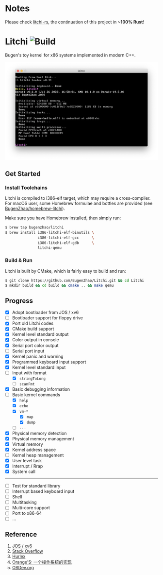 # Notes

Please check [litchi-rs](https://github.com/BugenZhao/litchi-rs), the continuation of this project in **~100% Rust**!

# Litchi ![Build](https://github.com/BugenZhao/Litchi/workflows/Build/badge.svg)

Bugen's toy kernel for x86 systems implemented in modern C++.

![litchi](docs/0.6.0.png)

## Get Started

### Install Toolchains

Litchi is compiled to i386-elf target, which may require a cross-compiler. For macOS user, some Homebrew formulae and bottles are provided (see [BugenZhao/homebrew-litchi](https://github.com/BugenZhao/homebrew-litchi)).

Make sure you have Homebrew installed, then simply run:

```bash
$ brew tap bugenzhao/litchi
$ brew install i386-litchi-elf-binutils \
               i386-litchi-elf-gcc      \
               i386-litchi-elf-gdb      \
               litchi-qemu
```

### Build & Run

Litchi is built by CMake, which is fairly easy to build and run:

```bash
$ git clone https://github.com/BugenZhao/Litchi.git && cd Litchi
$ mkdir build && cd build && cmake .. && make qemu
```




## Progress
- [x] Adopt bootloader from JOS / xv6
- [ ] Bootloader support for floppy drive
- [x] Port old Litchi codes
- [x] CMake build support
- [x] Kernel level standard output
- [x] Color output in console
- [x] Serial port color output
- [ ] Serial port input
- [x] Kernel panic and warning
- [x] Programmed keyboard input support
- [x] Kernel level standard input
- [ ] Input with format
    - [x] `stringToLong`
    - [ ] `scanFmt`
- [x] Basic debugging information
- [ ] Basic kernel commands
    - [x] `help`
    - [x] `echo`
    - [x] `vm-*`
        - [x] `map`
        - [x] `dump`
    - [ ] `...`
- [x] Physical memory detection
- [x] Physical memory management
- [x] Virtual memory
- [x] Kernel address space
- [ ] Kernel heap management
- [x] User level task
- [x] Interrupt / Rrap
- [x] System call

---
- [ ] Test for standard library
- [ ] Interrupt based keyboard input
- [ ] Shell
- [ ] Multitasking
- [ ] Multi-core support
- [ ] Port to x86-64
- [ ] ...

## Reference
1. [JOS / xv6](https://pdos.csail.mit.edu/6.828/2018/schedule.html)
2. [Stack Overflow](https://stackoverflow.com)
3. [Hurlex](http://hurlex.0xffffff.org)
4. [Orange'S: 一个操作系统的实现](https://book.douban.com/subject/3735649/)
5. [OSDev.org](https://wiki.osdev.org)
